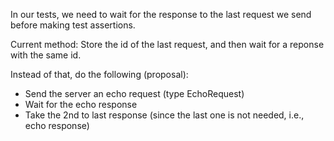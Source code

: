 In our tests, we need to wait for the response to the last request we send before making test assertions.

Current method: Store the id of the last request, and then wait for a reponse with the same id.

Instead of that, do the following (proposal):
- Send the server an echo request (type EchoRequest)
- Wait for the echo response
- Take the 2nd to last response (since the last one is not needed, i.e., echo response)